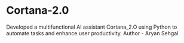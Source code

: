 # Cortana-2.0
Developed a multifunctional AI assistant Cortana_2.O using Python to automate tasks and enhance user productivity. 
Author - Aryan Sehgal
